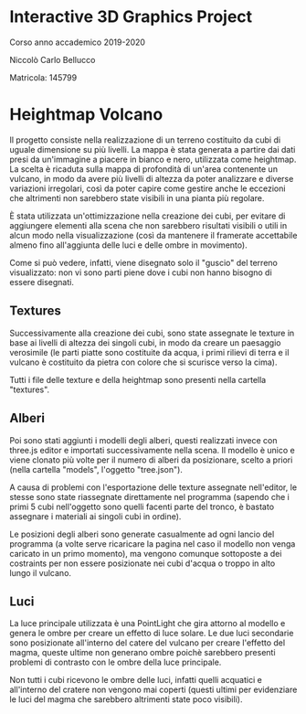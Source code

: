 # Interactive 3D Graphics Project 

Corso anno accademico 2019-2020

Niccolò Carlo Bellucco

Matricola: 145799

# Heightmap Volcano

Il progetto consiste nella realizzazione di un terreno costituito da cubi di uguale dimensione su più livelli.
La mappa è stata generata a partire dai dati presi da un'immagine a piacere in bianco e nero, utilizzata come heightmap.
La scelta è ricaduta sulla mappa di profondità di un'area contenente un vulcano, in modo da avere più livelli di altezza da poter analizzare e diverse variazioni irregolari, così da poter capire come gestire anche le eccezioni che altrimenti non sarebbero state visibili in una pianta più regolare.

È stata utilizzata un'ottimizzazione nella creazione dei cubi, per evitare di aggiungere elementi alla scena che non sarebbero risultati visibili o utili in alcun modo nella visualizzazione (così da mantenere il framerate accettabile almeno fino all'aggiunta delle luci e delle ombre in movimento).

Come si può vedere, infatti, viene disegnato solo il "guscio" del terreno visualizzato: non vi sono parti piene dove i cubi non hanno bisogno di essere disegnati.

## Textures

Successivamente alla creazione dei cubi, sono state assegnate le texture in base ai livelli di altezza dei singoli cubi, in modo da creare un paesaggio verosimile (le parti piatte sono costituite da acqua, i primi rilievi di terra e il vulcano è costituito da pietra con colore che si scurisce verso la cima).

Tutti i file delle texture e della heightmap sono presenti nella cartella "textures".

## Alberi

Poi sono stati aggiunti i modelli degli alberi, questi realizzati invece con three.js editor e importati successivamente nella scena. Il modello è unico e viene clonato più volte per il numero di alberi da posizionare, scelto a priori (nella cartella "models", l'oggetto "tree.json").

A causa di problemi con l'esportazione delle texture assegnate nell'editor, le stesse sono state riassegnate direttamente nel programma (sapendo che i primi 5 cubi nell'oggetto sono quelli facenti parte del tronco, è bastato assegnare i materiali ai singoli cubi in ordine).

Le posizioni degli alberi sono generate casualmente ad ogni lancio del programma (a volte serve ricaricare la pagina nel caso il modello non venga caricato in un primo momento), ma vengono comunque sottoposte a dei costraints per non essere posizionate nei cubi d'acqua o troppo in alto lungo il vulcano.

## Luci

La luce principale utilizzata è una PointLight che gira attorno al modello e genera le ombre per creare un effetto di luce solare. Le due luci secondarie sono posizionate all'interno del catere del vulcano per creare l'effetto del magma, queste ultime non generano ombre poichè sarebbero presenti problemi di contrasto con le ombre della luce principale.

Non tutti i cubi ricevono le ombre delle luci, infatti quelli acquatici e all'interno del cratere non vengono mai coperti (questi ultimi per evidenziare le luci del magma che sarebbero altrimenti state poco visibili).
